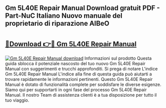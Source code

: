 ## Gm 5L40E Repair Manual Download gratuit PDF - Part-NuC Italiano Nuovo manuale del proprietario di riparazione AIBeO

# <h2><a href="http://dfdmos.blite.top/?on=Gm+5L40E+Repair+Manual">🔗Download 👉🔴 Gm 5L40E Repair Manual</a></h2>

[![Gm 5L40E Repair Manual download](https://i.imgur.com/lujVjoI.png)](http://dfdmos.blite.top/?on=Gm+5L40E+Repair+Manual)
Informazioni sul prodotto Questa guida sblocca il potenziale nascosto del tuo nuovo Gm 5L40E Repair Manual con suggerimenti e trucchi approfonditi. Si prega di notare L'indice Gm 5L40E Repair Manual L'indice alla fine di questa guida può aiutarti a trovare rapidamente le informazioni pertinenti. Questo Gm 5L40E Repair Manual è dotato di funzionalità complete per soddisfare le diverse esigenze. Siamo qui per supportarti in ogni fase del processo Gm 5L40E Repair Manual. Il nostro Team di assistenza clienti è a tua disposizione per tutto il tuo viaggio.
